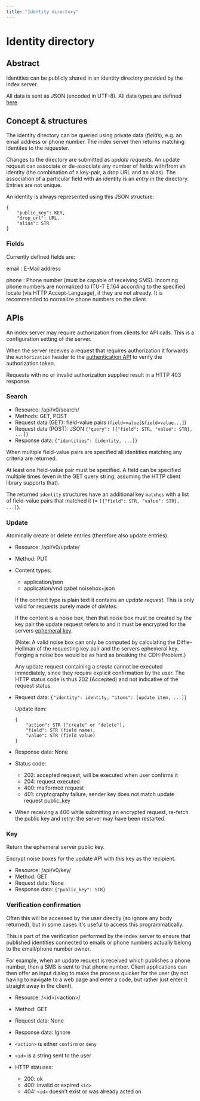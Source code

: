 ```yaml
---
title: "Identity directory"
---
```

# Identity directory

## Abstract

Identities can be publicly shared in an identity directory provided by the
index server.

All data is sent as JSON (encoded in UTF-8). All data types are defined
[here](../Qabel-Client-Local-Data#data-types).

## Concept & structures

The identity directory can be queried using private data (*fields*),
e.g. an email address or phone number. The index server then
returns matching identites to the requester.

Changes to the directory are submitted as *update requests*. An update
request can associate or de-associate any number of fields with/from
an identity (the combination of a key-pair, a drop URL and an
alias). The association of a particular field with an identity is an
*entry* in the directory. Entries are not unique.

An identity is always represented using this JSON structure:

    {
        "public_key": KEY,
        "drop_url": URL,
        "alias": STR
    }

### Fields

Currently defined fields are:

email
: E-Mail address

phone
: Phone number (must be capable of receiving SMS). Incoming phone
numbers are normalized to ITU-T E.164 according to the specified
locale (via HTTP Accept-Language), if they are not already. It is
recommended to normalize phone numbers on the client.

## APIs

An index server may require authorization from clients for API
calls. This is a configuration setting of the server.

When the server receives a request that requires authorization it
forwards the `Authorization` header to the
[authentication API](../Qabel-Accounting#authentication) to verify the
authorization token.

Requests with no or invalid authorization supplied result in a HTTP
403 response.

### Search

* Resource: /api/v0/search/
* Methods: GET, POST
* Request data (GET): field-value pairs (`field=value[&field=value...]`)
* Request data (POST): JSON `{"query": [{"field": STR, "value": STR}, ...]}`
* Response data: `{"identities": [identity, ...]}`

When multiple field-value pairs are specified all identities matching any criteria
are returned.

At least one field-value pair must be specified. A field can be specified multiple times
(even in the GET query string, assuming the HTTP client library supports that).

The returned `identity` structures have an additional key `matches` with a list of
field-value pairs that matched it (= `[{"field": STR, "value": STR}, ...]`).

### Update

Atomically create or delete entries (therefore also update entries).

* Resource: /api/v0/update/
* Method: PUT
* Content types:

    * application/json
    * application/vnd.qabel.noisebox+json

    If the content type is plain text it contains an *update
    request*. This is only valid for requests purely made of
    *deletes*.

    If the content is a noise box, then that noise box must be created
    by the key pair the update request refers to and it must be
    encrypted for the servers [ephemeral key](#key).

    (Note: A valid noise box can only be computed by calculating the
    Diffie-Hellman of the requesting key pair and the servers
    ephemeral key. Forging a noise box would be as hard as breaking
    the CDH-Problem.)

    Any update request containing a *create* cannot be executed
    immediately, since they require explicit confirmation by the
    user. The HTTP status code is thus 202 (Accepted) and not
    indicative of the request status.

* Request data: `{"identity": identity, "items": [update item, ...]}`

    Update item:

      {
          "action": STR ("create" or "delete"),
          "field": STR (field name),
          "value": STR (field value)
      }

* Response data: None
* Status code:

    * 202: accepted request, will be executed when user confirms it
    * 204: request executed
    * 400: malformed request
    * 401: cryptography failure, sender key does not match update request public_key

* When receiving a 400 while submitting an encrypted request, re-fetch the public key and retry: the server
  may have been restarted.

### Key

Return the ephemeral server public key.

Encrypt noise boxes for the update API with this key as the recipient.

* Resource: /api/v0/key/
* Method: GET
* Request data: None
* Response data: `{"public_key": STR}`

### Verification confirmation

Often this will be accessed by the user directly (so ignore any body
returned), but in some cases it's useful to access this
programmatically.

This is part of the verification performed by the index server to ensure that
published identities connected to emails or phone numbers actually belong to
the email/phone number owner.

For example, when an update request is received which publishes a phone number,
then a SMS is sent to that phone number. Client applications can then offer
an input dialog to make the process quicker for the user (by not having to navigate
to a web page and enter a code, but rather just enter it straight away in the client).

* Resource: /\<id>/\<action>/
* Method: GET
* Request data: None
* Response data: Ignore
* `<action>` is either `confirm` or `deny`
* `<id>` is a string sent to the user
* HTTP statuses:

    - 200: ok
    - 400: invalid or expired `<id>`
    - 404: `<id>` doesn't exist or was already acted on
